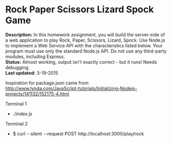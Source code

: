 # Rock Paper Scissors Lizard Spock Game<br>
__Description:__ In this homework assignment, you will build the server-side of a web application to play Rock, Paper, Scissors, Lizard, Spock. Use Node.js to implement a Web Service API with the characteristics listed below.  Your program must use only the standard Node.js API.  Do not use any third-party modules, including Express.<br>
__Status:__ Almost working, output isn't exactly correct - but it runs! Needs debugging.<br>
__Last updated:__ 3-19-2015<br>

Inspiration for package.json came from<br> <http://www.lynda.com/JavaScript-tutorials/Initializing-Nodejs-projects/141132/152175-4.html><br>

Terminal 1

- ./index.js

Terminal 2

- $ curl --silent --request POST http://localhost:3000/play/rock

